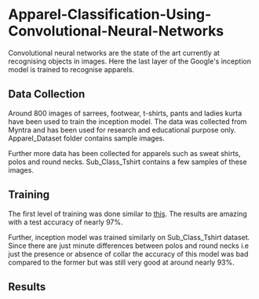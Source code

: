 # Apparel-Classification-Using-Convolutional-Neural-Networks

Convolutional neural networks are the state of the art currently at recognising objects in images. Here the last layer of the Google's inception model is trained to recognise apparels.

## Data Collection

Around 800 images of sarrees, footwear, t-shirts, pants and ladies kurta have been used to train the inception model. The data was collected from Myntra and has been used for research and educational purpose only. Apparel_Dataset folder contains sample images.

Further more data has been collected for apparels such as sweat shirts, polos and round necks. Sub_Class_Tshirt contains a few samples of these images.

## Training
The first level of training was done similar to [this](https://codelabs.developers.google.com/codelabs/tensorflow-for-poets/).
The results are amazing with a test accuracy of nearly 97%.

Further, inception model was trained similarly on Sub_Class_Tshirt dataset. Since there are just minute differences between polos and round necks i.e just the presence or absence of collar the accuracy of this model was bad compared to the former but was still very good at around nearly 93%.

## Results








